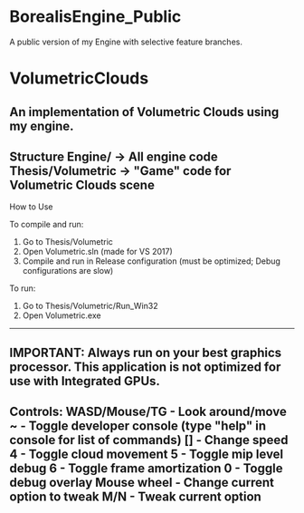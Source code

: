 # BorealisEngine_Public
A public version of my Engine with selective feature branches.

# VolumetricClouds
An implementation of Volumetric Clouds using my engine.
----------------------------------------------------------------------------------------------------------

Structure
Engine/			-> All engine code
Thesis/Volumetric	-> "Game" code for Volumetric Clouds scene
----------------------------------------------------------------------------------------------------------

How to Use

To compile and run:
1. Go to Thesis/Volumetric
2. Open Volumetric.sln (made for VS 2017)
3. Compile and run in Release configuration (must be optimized; Debug configurations are slow)

To run:
1. Go to Thesis/Volumetric/Run_Win32
2. Open Volumetric.exe
----------------------------------------------------------------------------------------------------------

IMPORTANT:
Always run on your best graphics processor. This application is not optimized for use with Integrated GPUs.
----------------------------------------------------------------------------------------------------------

Controls:
WASD/Mouse/TG	- Look around/move
~		- Toggle developer console (type "help" in console for list of commands)
[]		- Change speed
4		- Toggle cloud movement
5		- Toggle mip level debug
6		- Toggle frame amortization
0		- Toggle debug overlay
Mouse wheel	- Change current option to tweak
M/N		- Tweak current option
----------------------------------------------------------------------------------------------------------